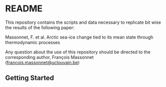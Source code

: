 # README

This repository contains the scripts and data necessary to replicate bit wise the results of the following paper:

Massonnet, F. et al. Arctic sea-ice change tied to its mean state through thermodynamic processes

Any question about the use of this repository should be directed to the corresponding author, François Massonnet (francois.massonnet@uclouvain.be)

## Getting Started

